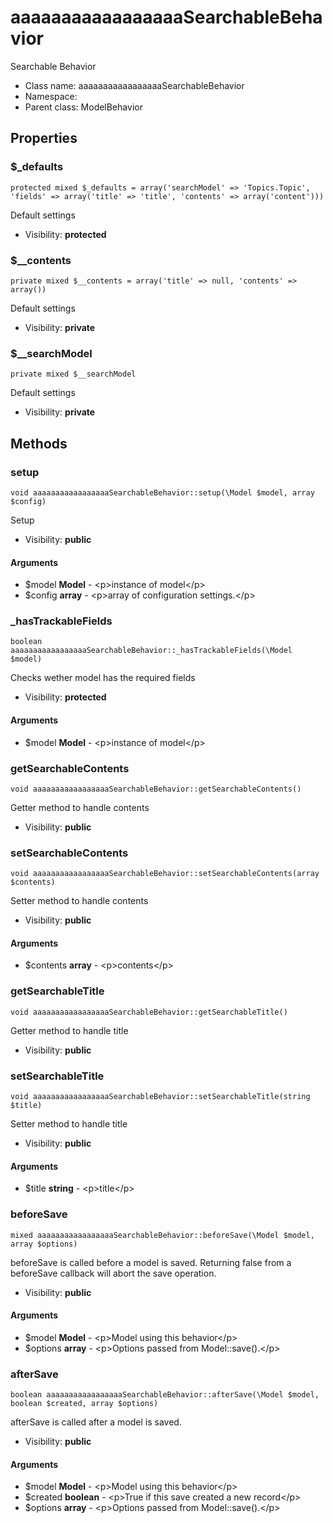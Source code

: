 aaaaaaaaaaaaaaaaaSearchableBehavior
===============

Searchable Behavior




* Class name: aaaaaaaaaaaaaaaaaSearchableBehavior
* Namespace: 
* Parent class: ModelBehavior





Properties
----------


### $_defaults

    protected mixed $_defaults = array('searchModel' => 'Topics.Topic', 'fields' => array('title' => 'title', 'contents' => array('content')))

Default settings



* Visibility: **protected**


### $__contents

    private mixed $__contents = array('title' => null, 'contents' => array())

Default settings



* Visibility: **private**


### $__searchModel

    private mixed $__searchModel

Default settings



* Visibility: **private**


Methods
-------


### setup

    void aaaaaaaaaaaaaaaaaSearchableBehavior::setup(\Model $model, array $config)

Setup



* Visibility: **public**


#### Arguments
* $model **Model** - &lt;p&gt;instance of model&lt;/p&gt;
* $config **array** - &lt;p&gt;array of configuration settings.&lt;/p&gt;



### _hasTrackableFields

    boolean aaaaaaaaaaaaaaaaaSearchableBehavior::_hasTrackableFields(\Model $model)

Checks wether model has the required fields



* Visibility: **protected**


#### Arguments
* $model **Model** - &lt;p&gt;instance of model&lt;/p&gt;



### getSearchableContents

    void aaaaaaaaaaaaaaaaaSearchableBehavior::getSearchableContents()

Getter method to handle contents



* Visibility: **public**




### setSearchableContents

    void aaaaaaaaaaaaaaaaaSearchableBehavior::setSearchableContents(array $contents)

Setter method to handle contents



* Visibility: **public**


#### Arguments
* $contents **array** - &lt;p&gt;contents&lt;/p&gt;



### getSearchableTitle

    void aaaaaaaaaaaaaaaaaSearchableBehavior::getSearchableTitle()

Getter method to handle title



* Visibility: **public**




### setSearchableTitle

    void aaaaaaaaaaaaaaaaaSearchableBehavior::setSearchableTitle(string $title)

Setter method to handle title



* Visibility: **public**


#### Arguments
* $title **string** - &lt;p&gt;title&lt;/p&gt;



### beforeSave

    mixed aaaaaaaaaaaaaaaaaSearchableBehavior::beforeSave(\Model $model, array $options)

beforeSave is called before a model is saved. Returning false from a beforeSave callback
will abort the save operation.



* Visibility: **public**


#### Arguments
* $model **Model** - &lt;p&gt;Model using this behavior&lt;/p&gt;
* $options **array** - &lt;p&gt;Options passed from Model::save().&lt;/p&gt;



### afterSave

    boolean aaaaaaaaaaaaaaaaaSearchableBehavior::afterSave(\Model $model, boolean $created, array $options)

afterSave is called after a model is saved.



* Visibility: **public**


#### Arguments
* $model **Model** - &lt;p&gt;Model using this behavior&lt;/p&gt;
* $created **boolean** - &lt;p&gt;True if this save created a new record&lt;/p&gt;
* $options **array** - &lt;p&gt;Options passed from Model::save().&lt;/p&gt;


